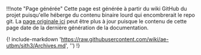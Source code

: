 !!!note "Page générée"
	Cette page est générée à partir du wiki GitHub du projet puisqu'elle
	héberge du contenu binaire lourd qui encombrerait le repo git.
	La [page originale ici](https://github.com/ae-utbm/sith/wiki/Archives) peut être plus à jour puisque le contenu
	de cette page date de la dernière génération de la documentation.

{! include-markdown 'https://raw.githubusercontent.com/wiki/ae-utbm/sith3/Archives.md', '') !}

